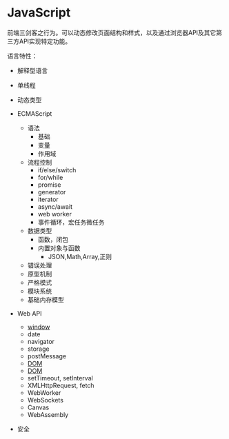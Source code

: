 # JavaScript

前端三剑客之行为。可以动态修改页面结构和样式，以及通过浏览器API及其它第三方API实现特定功能。

语言特性：

* 解释型语言
* 单线程
* 动态类型

* ECMAScript
  * 语法
    * 基础
    * 变量
    * 作用域
  * 流程控制
    * if/else/switch
    * for/while
    * promise
    * generator
    * iterator
    * async/await
    * web worker
    * 事件循环，宏任务微任务
  * 数据类型
    * 函数，闭包
    * 内置对象与函数
      * JSON,Math,Array,正则
  * 错误处理
  * 原型机制
  * 严格模式
  * 模块系统
  * 基础内存模型
* Web API
  * [window](https://developer.mozilla.org/en-US/docs/Web/API/Window)
  * date
  * navigator
  * storage
  * postMessage
  * [DOM](https://developer.mozilla.org/en-US/docs/Web/API/Document)
  * [DOM](https://developer.mozilla.org/en-US/docs/Web/API/Document_Object_Model)
  * setTimeout, setInterval
  * XMLHttpRequest, fetch
  * WebWorker
  * WebSockets
  * Canvas
  * WebAssembly
* 安全
